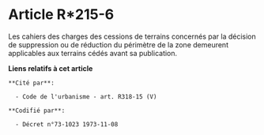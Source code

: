 # Article R*215-6

Les cahiers des charges des cessions de terrains concernés par la décision de suppression ou de réduction du périmètre de la
zone demeurent applicables aux terrains cédés avant sa publication.

**Liens relatifs à cet article**

	**Cité par**:

	  - Code de l'urbanisme - art. R318-15 (V)

	**Codifié par**:

	  - Décret n°73-1023 1973-11-08
